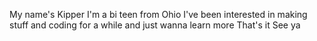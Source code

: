 My name's Kipper
I'm a bi teen from Ohio 
I've been interested in making stuff and coding for a while and just wanna learn more 
That's it 
See ya
